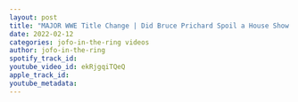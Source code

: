 ```yaml
---
layout: post
title: "MAJOR WWE Title Change | Did Bruce Prichard Spoil a House Show in Huntsville 3/20/22, 8 MONTHS AGO?"
date: 2022-02-12
categories: jofo-in-the-ring videos
author: jofo-in-the-ring
spotify_track_id: 
youtube_video_id: ekRjgqiTQeQ
apple_track_id: 
youtube_metadata: 
---
```


